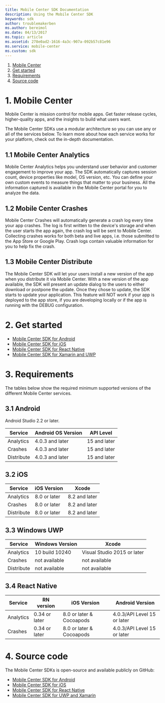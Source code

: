 ```yaml
---
title: Mobile Center SDK Documentation
description: Using the Mobile Center SDK
keywords: sdk
author: troublemakerben
ms.author: bereimol
ms.date: 04/13/2017
ms.topic: article
ms.assetid: 278e0ad2-1616-4a3c-907a-092b57c81e96
ms.service: mobile-center
ms.custom: sdk
---
```


1. [Mobile Center](#1-mobile-center)
2. [Get started](#2-get-started)
3. [Requirements](#3-requirements)
4. [Source code](#4-source-code)

# 1. Mobile Center

Mobile Center is mission control for mobile apps.
Get faster release cycles, higher-quality apps, and the insights to build what users want.

The Mobile Center SDKs use a modular architecture so you can use any or all of the services below. To learn more about how each service works for your platform, check out the in-depth documentation. 

## 1.1 Mobile Center Analytics

Mobile Center Analytics helps you understand user behavior and customer engagement to improve your app. The SDK automatically captures session count, device properties like model, OS version, etc. You can define your own custom events to measure things that matter to your business. All the information captured is available in the Mobile Center portal for you to analyze the data.

## 1.2 Mobile Center Crashes

Mobile Center Crashes will automatically generate a crash log every time your app crashes. The log is first written to the device's storage and when the user starts the app again, the crash log will be sent to Mobile Center. Collecting crashes works for both beta and live apps, i.e. those submitted to the App Store or Google Play. Crash logs contain valuable information for you to help fix the crash.

## 1.3 Mobile Center Distribute

The Mobile Center SDK will let your users install a new version of the app when you distribute it via Mobile Center. With a new version of the app available, the SDK will present an update dialog to the users to either download or postpone the update. Once they chose to update, the SDK starts to update your application. This feature will NOT work if your app is deployed to the app store, if you are developing locally or if the app is running with the DEBUG configuration.

# 2. Get started

* [Mobile Center SDK for Android](get-started/android.md)
* [Mobile Center SDK for iOS](get-started/ios.md)
* [Mobile Center SDK for React Native](get-started/react-native.md)
* [Mobile Center SDK for Xamarin and UWP](get-started/xamarin.md)

# 3. Requirements

The tables below show the required minimum supported versions of the different Mobile Center services.

## 3.1 Android

Android Studio 2.2 or later.

 Service          | Android OS Version | API Level
 -----------------|-------------------|-----------
 Analytics        | 4.0.3 and later   | 15 and later
 Crashes          | 4.0.3 and later   | 15 and later
 Distribute       | 4.0.3 and later   | 15 and later

## 3.2 iOS

 Service          | iOS Version     | Xcode
 -----------------|-----------------|-------
 Analytics        | 8.0 or later    | 8.2 and later
 Crashes          | 8.0 or later    | 8.2 and later
 Distribute       | 8.0 or later    | 8.2 and later

## 3.3 Windows UWP

 Service          | Windows Version    | Xcode
 -----------------|--------------------|-------
 Analytics        | 10 build 10240     | Visual Studio 2015 or later
 Crashes          | not available      | not available
 Distribute       | not available      | not available

## 3.4 React Native

Service   |  RN version   | iOS Version              | Android Version
 ---------|---------------|--------------------------|-------
Analytics | 0.34 or later | 8.0 or later & Cocoapods | 4.0.3/API Level 15 or later
Crashes   | 0.34 or later | 8.0 or later & Cocoapods | 4.0.3/API Level 15 or later


# 4. Source code

The Mobile Center SDKs is open-source and available publicly on GitHub:

* [Mobile Center SDK for Android](https://github.com/Microsoft/mobile-center-sdk-android/tree/master)
* [Mobile Center SDK for iOS](https://github.com/Microsoft/mobile-center-sdk-ios/tree/master)
* [Mobile Center SDK for React Native](https://github.com/Microsoft/MobileCenter-SDK-react-native)
* [Mobile Center SDK for UWP and Xamarin](https://github.com/Microsoft/mobile-center-sdk-xamarin/tree/master)